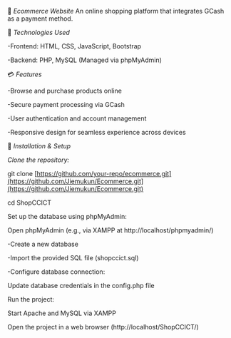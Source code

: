 🛒 *Ecommerce Website*
An online shopping platform that integrates GCash as a payment method.

🚀 *Technologies Used*

-Frontend: HTML, CSS, JavaScript, Bootstrap

-Backend: PHP, MySQL (Managed via phpMyAdmin)

💳 *Features*

-Browse and purchase products online

-Secure payment processing via GCash

-User authentication and account management

-Responsive design for seamless experience across devices


📌 *Installation & Setup*

*Clone the repository:*

git clone [https://github.com/your-repo/ecommerce.git](https://github.com/Jiemukun/Ecommerce.git](https://github.com/Jiemukun/Ecommerce.git)

cd ShopCCICT

Set up the database using phpMyAdmin:


Open phpMyAdmin (e.g., via XAMPP at http://localhost/phpmyadmin/)

-Create a new database

-Import the provided SQL file (shopccict.sql)

-Configure database connection:

Update database credentials in the config.php file

Run the project:


Start Apache and MySQL via XAMPP

Open the project in a web browser (http://localhost/ShopCCICT/)

